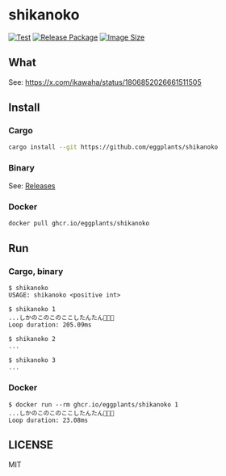 # shikanoko

[![Test](<https://github.com/eggplants/shikanoko/actions/workflows/test.yml/badge.svg>)](https://github.com/eggplants/shikanoko/actions/workflows/test.yml) [![Release Package](https://github.com/eggplants/shikanoko/actions/workflows/release.yml/badge.svg)](https://github.com/eggplants/shikanoko/actions/workflows/release.yml) [![Image Size](https://ghcr-badge.egpl.dev/eggplants/shikanoko/size?color=%2344cc11&tag=latest&label=image+size&trim=)](https://github.com/eggplants/shikanoko/pkgs/container/shikanoko)

## What

See: <https://x.com/ikawaha/status/1806852026661511505>

## Install

### Cargo

```bash
cargo install --git https://github.com/eggplants/shikanoko
```

### Binary

See: [Releases](https://github.com/eggplants/shikanoko/releases)

### Docker

```bash
docker pull ghcr.io/eggplants/shikanoko
```

## Run

### Cargo, binary

```shellsession
$ shikanoko
USAGE: shikanoko <positive int>

$ shikanoko 1
...しかのこのこのここしたんたん🦌🦌🦌
Loop duration: 205.09ms

$ shikanoko 2
...

$ shikanoko 3
...
```

### Docker

```shellsession
$ docker run --rm ghcr.io/eggplants/shikanoko 1
...しかのこのこのここしたんたん🦌🦌🦌
Loop duration: 23.08ms
```

## LICENSE

MIT

